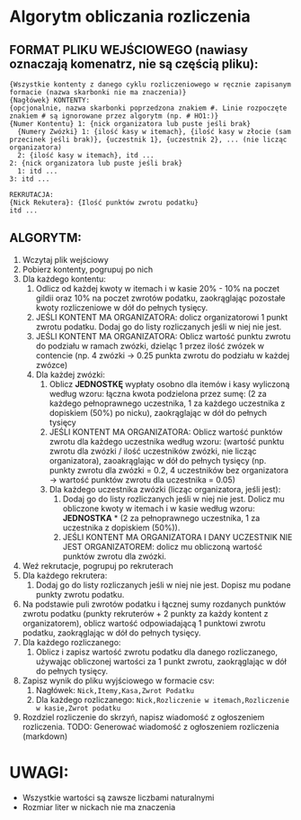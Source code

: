 # Algorytm obliczania rozliczenia

## FORMAT PLIKU WEJŚCIOWEGO (nawiasy oznaczają komenatrz, nie są częścią pliku):
```
{Wszystkie kontenty z danego cyklu rozliczeniowego w ręcznie zapisanym formacie (nazwa skarbonki nie ma znaczenia)}
{Nagłówek} KONTENTY:
{opcjonalnie, nazwa skarbonki poprzedzona znakiem #. Linie rozpoczęte znakiem # są ignorowane przez algorytm (np. # HO1:)}
{Numer Kontentu} 1: {nick organizatora lub puste jeśli brak}
  {Numery Zwózki} 1: {ilość kasy w itemach}, {ilość kasy w złocie (sam przecinek jeśli brak)}, {uczestnik 1}, {uczestnik 2}, ... (nie licząc organizatora)
  2: {ilość kasy w itemach}, itd ...
2: {nick organizatora lub puste jeśli brak}
  1: itd ...
3: itd ...

REKRUTACJA:
{Nick Rekutera}: {Ilość punktów zwrotu podatku}
itd ...
```

## ALGORYTM:
1. Wczytaj plik wejściowy
2. Pobierz kontenty, pogrupuj po nich
3. Dla każdego kontentu:
   1. Odlicz od każdej kwoty w itemach i w kasie 20% - 10% na poczet gildii oraz 10% na poczet zwrotów podatku, zaokrąglając pozostałe kwoty rozliczeniowe w dół do pełnych tysięcy.
   2. JEŚLI KONTENT MA ORGANIZATORA: dolicz organizatorowi 1 punkt zwrotu podatku. Dodaj go do listy rozliczanych jeśli w niej nie jest.
   3. JEŚLI KONTENT MA ORGANIZATORA: Oblicz wartość punktu zwrotu do podziału w ramach zwózki, dzieląc 1 przez ilość zwózek w contencie (np. 4 zwózki -> 0.25 punkta zwrotu do podziału w każdej zwózce)
   3. Dla każdej zwózki:
      1. Oblicz **JEDNOSTKĘ** wypłaty osobno dla itemów i kasy wyliczoną według wzoru: łączna kwota podzielona przez sumę: (2 za każdego pełnoprawnego uczestnika, 1 za każdego uczestnika z dopiskiem (50%) po nicku), zaokrąglając w dół do pełnych tysięcy
      2. JEŚLI KONTENT MA ORGANIZATORA: Oblicz wartość punktów zwrotu dla każdego uczestnika według wzoru: (wartość punktu zwrotu dla zwózki / ilość uczestników zwózki, nie licząc organizatora), zaoakrąglając w dół do pełnych tysięcy (np. punkty zwrotu dla zwózki = 0.2, 4 uczestników bez organizatora -> wartość punktów zwrotu dla uczestnika = 0.05)
      3. Dla każdego uczestnika zwózki (licząc organizatora, jeśli jest):
         1. Dodaj go do listy rozliczanych jeśli w niej nie jest. Dolicz mu obliczone kwoty w itemach i w kasie według wzoru: **JEDNOSTKA** * (2 za pełnoprawnego uczestnika, 1 za uczestnika z dopiskiem (50%)).
         2. JEŚLI KONTENT MA ORGANIZATORA I DANY UCZESTNIK NIE JEST ORGANIZATOREM: dolicz mu obliczoną wartość punktów zwrotu dla zwózki.
4. Weź rekrutacje, pogrupuj po rekruterach
5. Dla każdego rekrutera:
   1. Dodaj go do listy rozliczanych jeśli w niej nie jest. Dopisz mu podane punkty zwrotu podatku.
6. Na podstawie puli zwrotów podatku i łącznej sumy rozdanych punktów zwrotu podatku (punkty rekruterów + 2 punkty za każdy kontent z organizatorem), oblicz wartość odpowiadającą 1 punktowi zwrotu podatku, zaokrąglając w dół do pełnych tysięcy.
7. Dla każdego rozliczanego:
   1. Oblicz i zapisz wartość zwrotu podatku dla danego rozliczanego, używając obliczonej wartości za 1 punkt zwrotu, zaokrąglając w dół do pełnych tysięcy.
8. Zapisz wynik do pliku wyjściowego w formacie csv:
   1. Nagłówek: `Nick,Itemy,Kasa,Zwrot Podatku`
   2. Dla każdego rozliczanego: `Nick,Rozliczenie w itemach,Rozliczenie w kasie,Zwrot podatku`
9. Rozdziel rozliczenie do skrzyń, napisz wiadomość z ogłoszeniem rozliczenia.
TODO: Generować wiadomość z ogłoszeniem rozliczenia (markdown)

# UWAGI:
- Wszystkie wartości są zawsze liczbami naturalnymi
- Rozmiar liter w nickach nie ma znaczenia